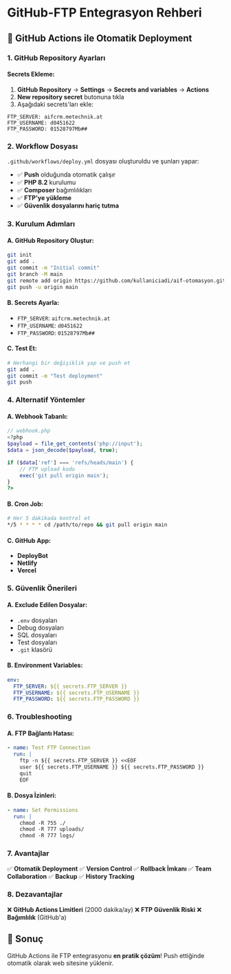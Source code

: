 # GitHub-FTP Entegrasyon Rehberi

## 🚀 GitHub Actions ile Otomatik Deployment

### 1. GitHub Repository Ayarları

#### Secrets Ekleme:
1. **GitHub Repository** → **Settings** → **Secrets and variables** → **Actions**
2. **New repository secret** butonuna tıkla
3. Aşağıdaki secrets'ları ekle:

```
FTP_SERVER: aifcrm.metechnik.at
FTP_USERNAME: d0451622
FTP_PASSWORD: 01528797Mb##
```

### 2. Workflow Dosyası

`.github/workflows/deploy.yml` dosyası oluşturuldu ve şunları yapar:

- ✅ **Push** olduğunda otomatik çalışır
- ✅ **PHP 8.2** kurulumu
- ✅ **Composer** bağımlılıkları
- ✅ **FTP'ye yükleme**
- ✅ **Güvenlik dosyalarını hariç tutma**

### 3. Kurulum Adımları

#### A. GitHub Repository Oluştur:
```bash
git init
git add .
git commit -m "Initial commit"
git branch -M main
git remote add origin https://github.com/kullaniciadi/aif-otomasyon.git
git push -u origin main
```

#### B. Secrets Ayarla:
- `FTP_SERVER`: `aifcrm.metechnik.at`
- `FTP_USERNAME`: `d0451622` 
- `FTP_PASSWORD`: `01528797Mb##`

#### C. Test Et:
```bash
# Herhangi bir değişiklik yap ve push et
git add .
git commit -m "Test deployment"
git push
```

### 4. Alternatif Yöntemler

#### A. Webhook Tabanlı:
```php
// webhook.php
<?php
$payload = file_get_contents('php://input');
$data = json_decode($payload, true);

if ($data['ref'] === 'refs/heads/main') {
    // FTP upload kodu
    exec('git pull origin main');
}
?>
```

#### B. Cron Job:
```bash
# Her 5 dakikada kontrol et
*/5 * * * * cd /path/to/repo && git pull origin main
```

#### C. GitHub App:
- **DeployBot**
- **Netlify**
- **Vercel**

### 5. Güvenlik Önerileri

#### A. Exclude Edilen Dosyalar:
- `.env` dosyaları
- Debug dosyaları
- SQL dosyaları
- Test dosyaları
- `.git` klasörü

#### B. Environment Variables:
```yaml
env:
  FTP_SERVER: ${{ secrets.FTP_SERVER }}
  FTP_USERNAME: ${{ secrets.FTP_USERNAME }}
  FTP_PASSWORD: ${{ secrets.FTP_PASSWORD }}
```

### 6. Troubleshooting

#### A. FTP Bağlantı Hatası:
```yaml
- name: Test FTP Connection
  run: |
    ftp -n ${{ secrets.FTP_SERVER }} <<EOF
    user ${{ secrets.FTP_USERNAME }} ${{ secrets.FTP_PASSWORD }}
    quit
    EOF
```

#### B. Dosya İzinleri:
```yaml
- name: Set Permissions
  run: |
    chmod -R 755 ./
    chmod -R 777 uploads/
    chmod -R 777 logs/
```

### 7. Avantajlar

✅ **Otomatik Deployment**
✅ **Version Control**
✅ **Rollback İmkanı**
✅ **Team Collaboration**
✅ **Backup**
✅ **History Tracking**

### 8. Dezavantajlar

❌ **GitHub Actions Limitleri** (2000 dakika/ay)
❌ **FTP Güvenlik Riski**
❌ **Bağımlılık** (GitHub'a)

## 🎯 Sonuç

GitHub Actions ile FTP entegrasyonu **en pratik çözüm**! Push ettiğinde otomatik olarak web sitesine yüklenir.
